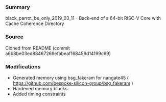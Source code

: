### Summary
black_parrot_be_only_2019_03_11 - Back-end of a 64-bit RISC-V Core with Cache Coherence Directory

### Source
Cloned from README (commit a6b8be03ed88467269efabeaf168459d14199c69)

### Modifications
- Generated memory using bsg_fakeram for nangate45 ( https://github.com/bespoke-silicon-group/bsg_fakeram )
- Hardened memory blocks
- Added timing constraints